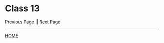 # Class 13

[Previous Page](https://tomgtaylor.github.io/reading-notes2/class-12)    ||    [Next Page](https://tomgtaylor.github.io/reading-notes2/class-14a) <br>

---
[HOME](https://tomgtaylor.github.io/reading-notes2) <br>
